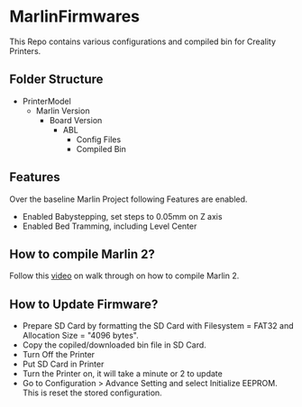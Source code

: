 # MarlinFirmwares

This Repo contains various configurations and compiled bin for Creality Printers.

## Folder Structure
* PrinterModel
    * Marlin Version
        * Board Version
            * ABL
                * Config Files
                * Compiled Bin

## Features
Over the baseline Marlin Project following Features are enabled.
* Enabled Babystepping, set steps to 0.05mm on Z axis
* Enabled Bed Tramming, including Level Center 

## How to compile Marlin 2?
Follow this [video](https://youtu.be/qPDBNBgdW6o?t=680) on walk through on how to compile Marlin 2.

## How to Update Firmware?
* Prepare SD Card by formatting the SD Card with Filesystem = FAT32 and Allocation Size = "4096 bytes".
* Copy the copiled/downloaded bin file in SD Card.
* Turn Off the Printer
* Put SD Card in Printer
* Turn the Printer on, it will take a minute or 2 to update
* Go to Configuration > Advance Setting and select Initialize EEPROM. This is reset the stored configuration.